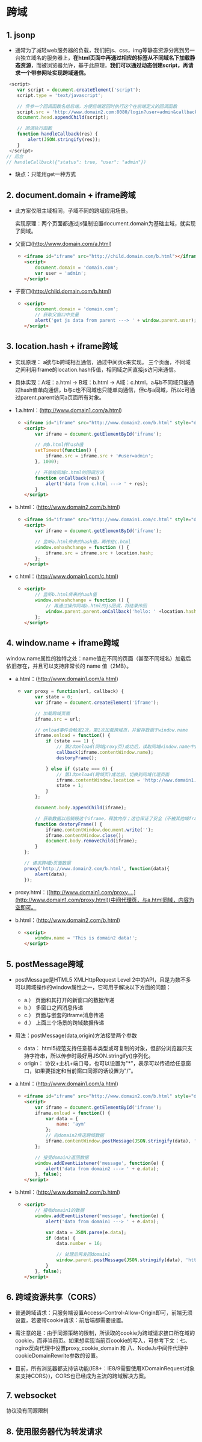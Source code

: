 # 跨域

## 1. jsonp

- 通常为了减轻web服务器的负载，我们把js、css，img等静态资源分离到另一台独立域名的服务器上，**在html页面中再通过相应的标签从不同域名下加载静态资源**，而被浏览器允许，基于此原理，**我们可以通过动态创建script，再请求一个带参网址实现跨域通信。**

```js
 <script>
    var script = document.createElement('script');
    script.type = 'text/javascript';

    // 传参一个回调函数名给后端，方便后端返回时执行这个在前端定义的回调函数
    script.src = 'http://www.domain2.com:8080/login?user=admin&callback=handleCallback';
    document.head.appendChild(script);

    // 回调执行函数
    function handleCallback(res) {
        alert(JSON.stringify(res));
    }
 </script>
// 后台
// handleCallback({"status": true, "user": "admin"})
```

- 缺点：只能用get一种方式

## 2. **document.domain + iframe跨域**

- 此方案仅限主域相同，子域不同的跨域应用场景。
  
  实现原理：两个页面都通过js强制设置document.domain为基础主域，就实现了同域。

- 父窗口(http://www.domain.com/a.html)
  
  - ```html
    <iframe id="iframe" src="http://child.domain.com/b.html"></iframe>
    <script>
        document.domain = 'domain.com';
        var user = 'admin';
    </script>
    ```

- 子窗口(http://child.domain.com/b.html)
  
  - ```html
    <script>
        document.domain = 'domain.com';
        // 获取父窗口中变量
        alert('get js data from parent ---> ' + window.parent.user);
    </script>
    ```

## 3. **location.hash + iframe跨域**

- 实现原理： a欲与b跨域相互通信，通过中间页c来实现。 三个页面，不同域之间利用iframe的location.hash传值，相同域之间直接js访问来通信。

- 具体实现：A域：a.html -> B域：b.html -> A域：c.html，a与b不同域只能通过hash值单向通信，b与c也不同域也只能单向通信，但c与a同域，所以c可通过parent.parent访问a页面所有对象。

- 1.a.html：(http://www.domain1.com/a.html)
  
  - ```html
    <iframe id="iframe" src="http://www.domain2.com/b.html" style="display:none;"></iframe>
    <script>
        var iframe = document.getElementById('iframe');
    
        // 向b.html传hash值
        setTimeout(function() {
            iframe.src = iframe.src + '#user=admin';
        }, 1000);
    
        // 开放给同域c.html的回调方法
        function onCallback(res) {
            alert('data from c.html ---> ' + res);
        }
    </script>
    ```

- b.html：(http://www.domain2.com/b.html)
  
  - ```html
    <iframe id="iframe" src="http://www.domain1.com/c.html" style="display:none;"></iframe>
    <script>
        var iframe = document.getElementById('iframe');
    
        // 监听a.html传来的hash值，再传给c.html
        window.onhashchange = function () {
            iframe.src = iframe.src + location.hash;
        };
    </script>
    ```

- c.html：(http://www.domain1.com/c.html)
  
  - ```html
    <script>
        // 监听b.html传来的hash值
        window.onhashchange = function () {
            // 再通过操作同域a.html的js回调，将结果传回
            window.parent.parent.onCallback('hello: ' +location.hash.replace('#user=', ''));
        };
    </script>
    ```

## 4. **window.name + iframe跨域**

window.name属性的独特之处：name值在不同的页面（甚至不同域名）加载后依旧存在，并且可以支持非常长的 name 值（2MB）。

- a.html：(http://www.domain1.com/a.html)
  
  - ```js
    var proxy = function(url, callback) {
        var state = 0;
        var iframe = document.createElement('iframe');
    
        // 加载跨域页面
        iframe.src = url;
    
        // onload事件会触发2次，第1次加载跨域页，并留存数据于window.name
        iframe.onload = function() {
            if (state === 1) {
                // 第2次onload(同域proxy页)成功后，读取同域window.name中数据
                callback(iframe.contentWindow.name);
                destoryFrame();
    
            } else if (state === 0) {
                // 第1次onload(跨域页)成功后，切换到同域代理页面
                iframe.contentWindow.location = 'http://www.domain1.com/proxy.html';
                state = 1;
            }
        };
    
        document.body.appendChild(iframe);
    
        // 获取数据以后销毁这个iframe，释放内存；这也保证了安全（不被其他域frame js访问）
        function destoryFrame() {
            iframe.contentWindow.document.write('');
            iframe.contentWindow.close();
            document.body.removeChild(iframe);
        }
    };
    
    // 请求跨域b页面数据
    proxy('http://www.domain2.com/b.html', function(data){
        alert(data);
    });
    ```

- proxy.html：([http://www.domain1.com/proxy....](http://www.domain1.com/proxy.html))中间代理页，与a.html同域，内容为空即可。

- b.html：(http://www.domain2.com/b.html)
  
  - ```html
    <script>
        window.name = 'This is domain2 data!';
    </script>
    ```

## 5. **postMessage跨域**

- postMessage是HTML5 XMLHttpRequest Level 2中的API，且是为数不多可以跨域操作的window属性之一，它可用于解决以下方面的问题：
  
  - a.） 页面和其打开的新窗口的数据传递
  - b.） 多窗口之间消息传递
  - c.） 页面与嵌套的iframe消息传递
  - d.） 上面三个场景的跨域数据传递

- 用法：postMessage(data,origin)方法接受两个参数
  
  - data： html5规范支持任意基本类型或可复制的对象，但部分浏览器只支持字符串，所以传参时最好用JSON.stringify()序列化。
  - origin： 协议+主机+端口号，也可以设置为"*"，表示可以传递给任意窗口，如果要指定和当前窗口同源的话设置为"/"。

- a.html：(http://www.domain1.com/a.html)
  
  - ```html
    <iframe id="iframe" src="http://www.domain2.com/b.html" style="display:none;"></iframe>
    <script>       
        var iframe = document.getElementById('iframe');
        iframe.onload = function() {
            var data = {
                name: 'aym'
            };
            // 向domain2传送跨域数据
            iframe.contentWindow.postMessage(JSON.stringify(data), 'http://www.domain2.com');
        };
    
        // 接受domain2返回数据
        window.addEventListener('message', function(e) {
            alert('data from domain2 ---> ' + e.data);
        }, false);
    </script>
    ```

- b.html：(http://www.domain2.com/b.html)
  
  - ```html
    <script>
        // 接收domain1的数据
        window.addEventListener('message', function(e) {
            alert('data from domain1 ---> ' + e.data);
    
            var data = JSON.parse(e.data);
            if (data) {
                data.number = 16;
    
                // 处理后再发回domain1
                window.parent.postMessage(JSON.stringify(data), 'http://www.domain1.com');
            }
        }, false);
    </script>
    ```

## 6. **跨域资源共享（CORS）**

- 普通跨域请求：只服务端设置Access-Control-Allow-Origin即可，前端无须设置，若要带cookie请求：前后端都需要设置。

- 需注意的是：由于同源策略的限制，所读取的cookie为跨域请求接口所在域的cookie，而非当前页。如果想实现当前页cookie的写入，可参考下文：七、nginx反向代理中设置proxy_cookie_domain 和 八、NodeJs中间件代理中cookieDomainRewrite参数的设置。

- 目前，所有浏览器都支持该功能(IE8+：IE8/9需要使用XDomainRequest对象来支持CORS）)，CORS也已经成为主流的跨域解决方案。

## 7. websocket

协议没有同源限制

## 8. 使用服务器代为转发请求